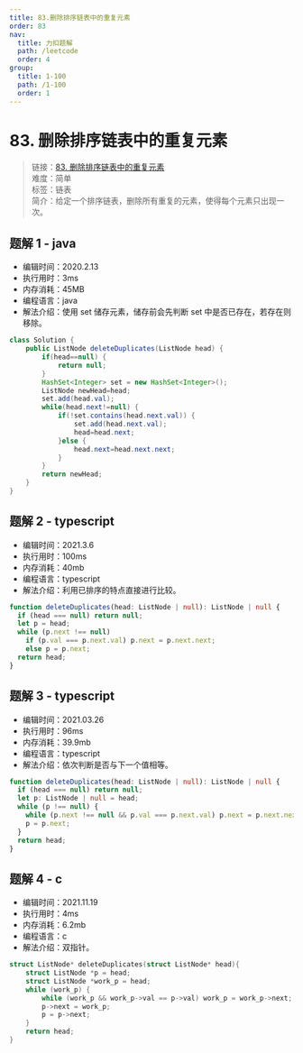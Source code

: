 ```yaml
---
title: 83.删除排序链表中的重复元素
order: 83
nav:
  title: 力扣题解
  path: /leetcode
  order: 4
group:
  title: 1-100
  path: /1-100
  order: 1
---
```


# 83. 删除排序链表中的重复元素

> 链接：[83. 删除排序链表中的重复元素](https://leetcode-cn.com/problems/remove-duplicates-from-sorted-list/)  
> 难度：简单  
> 标签：链表  
> 简介：给定一个排序链表，删除所有重复的元素，使得每个元素只出现一次。

## 题解 1 - java

- 编辑时间：2020.2.13
- 执行用时：3ms
- 内存消耗：45MB
- 编程语言：java
- 解法介绍：使用 set 储存元素，储存前会先判断 set 中是否已存在，若存在则移除。

```java
class Solution {
    public ListNode deleteDuplicates(ListNode head) {
        if(head==null) {
			return null;
		}
		HashSet<Integer> set = new HashSet<Integer>();
		ListNode newHead=head;
		set.add(head.val);
		while(head.next!=null) {
			if(!set.contains(head.next.val)) {
				set.add(head.next.val);
				head=head.next;
			}else {
				head.next=head.next.next;
			}
		}
        return newHead;
    }
}
```

## 题解 2 - typescript

- 编辑时间：2021.3.6
- 执行用时：100ms
- 内存消耗：40mb
- 编程语言：typescript
- 解法介绍：利用已排序的特点直接进行比较。

```typescript
function deleteDuplicates(head: ListNode | null): ListNode | null {
  if (head === null) return null;
  let p = head;
  while (p.next !== null)
    if (p.val === p.next.val) p.next = p.next.next;
    else p = p.next;
  return head;
}
```

## 题解 3 - typescript

- 编辑时间：2021.03.26
- 执行用时：96ms
- 内存消耗：39.9mb
- 编程语言：typescript
- 解法介绍：依次判断是否与下一个值相等。

```typescript
function deleteDuplicates(head: ListNode | null): ListNode | null {
  if (head === null) return null;
  let p: ListNode | null = head;
  while (p !== null) {
    while (p.next !== null && p.val === p.next.val) p.next = p.next.next;
    p = p.next;
  }
  return head;
}
```

## 题解 4 - c

- 编辑时间：2021.11.19
- 执行用时：4ms
- 内存消耗：6.2mb
- 编程语言：c
- 解法介绍：双指针。

```c
struct ListNode* deleteDuplicates(struct ListNode* head){
    struct ListNode *p = head;
    struct ListNode *work_p = head;
    while (work_p) {
        while (work_p && work_p->val == p->val) work_p = work_p->next;
        p->next = work_p;
        p = p->next;
    }
    return head;
}
```
